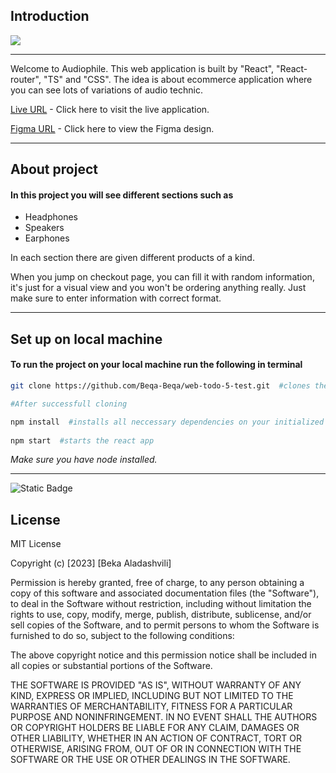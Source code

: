 ## Introduction
![](https://github.com/Beqa-Beqa/web-todo-5-test/blob/master/Audiophile-banner.png)
<hr/>
<p>
  Welcome to Audiophile. This web application is built by "React", "React-router", "TS" and "CSS".
  The idea is about ecommerce application where you can see lots of variations of audio technic.
  <br/>
  
  [Live URL](https://beqa-beqa.github.io/web-todo-5-test/) - Click here to visit the live application.  
  
  [Figma URL](https://www.figma.com/file/2w091wUNv1HH9RDUmbuLut/audiophile-ecommerce-website?type=design&mode=design&t=0R5X9jVxCm8fdKet-0) - Click here to view the Figma design.
</p>
<hr/>

## About project
<h4>In this project you will see different sections such as</h4>
<ul>
  <li>Headphones</li>
  <li>Speakers</li>
  <li>Earphones</li>
</ul>
<p>In each section there are given different products of a kind.</p>
<p>
  When you jump on checkout page, you can fill it with random information,
  it's just for a visual view and you won't be ordering anything really.
  Just make sure to enter information with correct format.
</p>
<hr/>

## Set up on local machine

<h4>To run the project on your local machine run the following in terminal</h4>

```bash
git clone https://github.com/Beqa-Beqa/web-todo-5-test.git  #clones the github repository on your machine

#After successfull cloning

npm install  #installs all neccessary dependencies on your initialized project
    
npm start  #starts the react app
```
<em>Make sure you have node installed.</em>
<hr/>

![Static Badge](https://img.shields.io/badge/Code%20Size-112.88mb-purple)

<h2>License</h2>
<p>
  MIT License

  Copyright (c) [2023] [Beka Aladashvili]
  
  Permission is hereby granted, free of charge, to any person obtaining a copy
  of this software and associated documentation files (the "Software"), to deal
  in the Software without restriction, including without limitation the rights
  to use, copy, modify, merge, publish, distribute, sublicense, and/or sell
  copies of the Software, and to permit persons to whom the Software is
  furnished to do so, subject to the following conditions:
  
  The above copyright notice and this permission notice shall be included in all
  copies or substantial portions of the Software.
  
  THE SOFTWARE IS PROVIDED "AS IS", WITHOUT WARRANTY OF ANY KIND, EXPRESS OR
  IMPLIED, INCLUDING BUT NOT LIMITED TO THE WARRANTIES OF MERCHANTABILITY,
  FITNESS FOR A PARTICULAR PURPOSE AND NONINFRINGEMENT. IN NO EVENT SHALL THE
  AUTHORS OR COPYRIGHT HOLDERS BE LIABLE FOR ANY CLAIM, DAMAGES OR OTHER
  LIABILITY, WHETHER IN AN ACTION OF CONTRACT, TORT OR OTHERWISE, ARISING FROM,
  OUT OF OR IN CONNECTION WITH THE SOFTWARE OR THE USE OR OTHER DEALINGS IN THE
  SOFTWARE.
</p>
